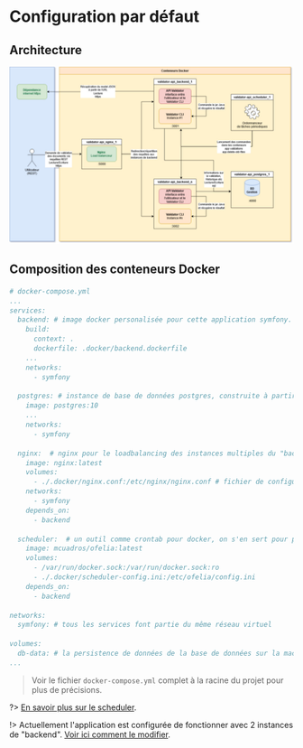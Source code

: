# Configuration par défaut

## Architecture

<img src="images/architecture.jpg" alt="architecture"/>

## Composition des conteneurs Docker

```yml
# docker-compose.yml
...
services:
  backend: # image docker personalisée pour cette application symfony. Voir le dockerfile pour plus d'informations
    build:
      context: .
      dockerfile: .docker/backend.dockerfile
    ...
    networks:
      - symfony

  postgres: # instance de base de données postgres, construite à partir de l'image docker officielle
    image: postgres:10
    ...
    networks:
      - symfony

  nginx:  # nginx pour le loadbalancing des instances multiples du "backend", construit à partir de l'image docker officielle
    image: nginx:latest
    volumes:
      - ./.docker/nginx.conf:/etc/nginx/nginx.conf # fichier de configuration de nginx
    networks:
      - symfony
    depends_on:
      - backend

  scheduler:  # un outil comme crontab pour docker, on s'en sert pour programmer des tâches dans des conteneurs docker, construit à partir de l'image docker officielle
    image: mcuadros/ofelia:latest
    volumes:
      - /var/run/docker.sock:/var/run/docker.sock:ro
      - ./.docker/scheduler-config.ini:/etc/ofelia/config.ini
    depends_on:
      - backend

networks:
  symfony: # tous les services font partie du même réseau virtuel

volumes:
  db-data: # la persistence de données de la base de données sur la machine hôte, ça permet d'éviter la perte de données même après la suppression du conteneur
...
```

> Voir le fichier `docker-compose.yml` complet à la racine du projet pour plus de précisions.

?> [En savoir plus sur le scheduler](https://github.com/mcuadros/ofelia).

!> Actuellement l'application est configurée de fonctionner avec 2 instances de "backend". [Voir ici comment le modifier](development/configuration_custom.md).
